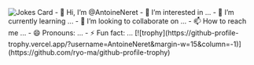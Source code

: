 <img src="https://readme-jokes.vercel.app/api?hideBorder&bgColor=%00000000" alt="Jokes Card" />
- 👋 Hi, I’m @AntoineNeret
- 👀 I’m interested in ...
- 🌱 I’m currently learning ...
- 💞️ I’m looking to collaborate on ...
- 📫 How to reach me ...
- 😄 Pronouns: ...
- ⚡ Fun fact: ...
[![trophy](https://github-profile-trophy.vercel.app/?username=AntoineNeret&margin-w=15&column=-1)](https://github.com/ryo-ma/github-profile-trophy)
<!---
AntoineNeret/AntoineNeret is a ✨ special ✨ repository because its `README.md` (this file) appears on your GitHub profile.
You can click the Preview link to take a look at your changes.
--->
